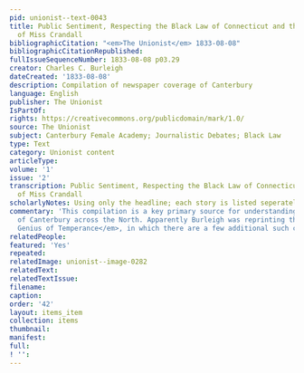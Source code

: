 ```yaml
---
pid: unionist--text-0043
title: Public Sentiment, Respecting the Black Law of Connecticut and the persecution
  of Miss Crandall
bibliographicCitation: "<em>The Unionist</em> 1833-08-08"
bibliographicCitationRepublished: 
fullIssueSequenceNumber: 1833-08-08 p03.29
creator: Charles C. Burleigh
dateCreated: '1833-08-08'
description: Compilation of newspaper coverage of Canterbury
language: English
publisher: The Unionist
IsPartOf: 
rights: https://creativecommons.org/publicdomain/mark/1.0/
source: The Unionist
subject: Canterbury Female Academy; Journalistic Debates; Black Law
type: Text
category: Unionist content
articleType: 
volume: '1'
issue: '2'
transcription: Public Sentiment, Respecting the Black Law of Connecticut and the persecution
  of Miss Crandall
scholarlyNotes: Using only the headline; each story is listed seperately
commentary: 'This compilation is a key primary source for understanding the impact
  of Canterbury across the North. Apparently Burleigh was reprinting this from <em>The
  Genius of Temperance</em>, in which there are a few additional such compendemiums. '
relatedPeople: 
featured: 'Yes'
repeated: 
relatedImage: unionist--image-0282
relatedText: 
relatedTextIssue: 
filename: 
caption: 
order: '42'
layout: items_item
collection: items
thumbnail: 
manifest: 
full: 
! '': 
---
```

